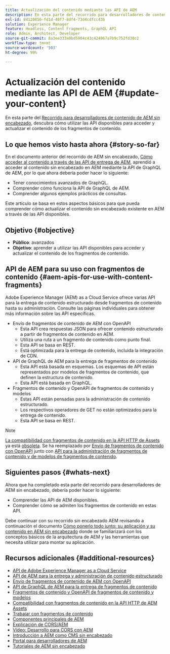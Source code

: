 ```yaml
---
title: Actualización del contenido mediante las API de AEM
description: En esta parte del recorrido para desarrolladores de contenido de AEM sin encabezado, descubra cómo utilizar las API disponibles para acceder y actualizar el contenido de sus fragmentos de contenido.
exl-id: 84120856-fd1d-40f7-8df4-73d4cdfcc43b
solution: Experience Manager
feature: Headless, Content Fragments, GraphQL API
role: Admin, Architect, Developer
source-git-commit: 8a3ee333a0bd5904c43c424967a7b9c752fd38c2
workflow-type: tm+mt
source-wordcount: '503'
ht-degree: 99%

---
```


# Actualización del contenido mediante las API de AEM {#update-your-content}

En esta parte del [Recorrido para desarrolladores de contenido de AEM sin encabezado](overview.md), descubra cómo utilizar las API disponibles para acceder y actualizar el contenido de los fragmentos de contenido.

## Lo que hemos visto hasta ahora {#story-so-far}

En el documento anterior del recorrido de AEM sin encabezado, [Cómo acceder al contenido a través de las API de entrega de AEM](access-your-content.md), aprendió a acceder al contenido sin encabezado en AEM mediante la API de GraphQL de AEM, por lo que ahora debería poder hacer lo siguiente:

* Tener conocimientos avanzados de GraphQL.
* Comprender cómo funciona la API de GraphQL de AEM.
* Comprender algunos ejemplos prácticos de consultas.

Este artículo se basa en estos aspectos básicos para que pueda comprender cómo actualizar el contenido sin encabezado existente en AEM a través de las API disponibles.

## Objetivo {#objective}

* **Público**: avanzados
* **Objetivo**: aprender a utilizar las API disponibles para acceder y actualizar el contenido de los fragmentos de contenido.

## API de AEM para su uso con fragmentos de contenido {#aem-apis-for-use-with-content-fragments}

Adobe Experience Manager (AEM) as a Cloud Service ofrece varias API para la entrega de contenido estructurado desde fragmentos de contenido hasta su administración. Consulte las páginas individuales para obtener más información sobre las API específicas.

* Envío de fragmentos de contenido de AEM con OpenAPI
   * Esta API crea respuestas JSON para ofrecer contenido estructurado a partir de fragmentos de contenido en AEM.
   * Utiliza una ruta a un fragmento de contenido como punto final.
   * Esta API se basa en REST.
   * Está optimizada para la entrega de contenido, incluida la integración de CDN.
* API de GraphQL de AEM para la entrega de fragmentos de contenido
   * Esta API está basada en esquemas. Los esquemas de API están representados por modelos de fragmentos de contenido, que definen la estructura de contenido.
   * Esta API está basada en GraphQL.
* Fragmentos de contenido y OpenAPI de fragmentos de contenido y modelos
   * Estas API están pensadas para la administración de contenido estructurado.
   * Los respectivos operadores de GET no están optimizados para la entrega de contenido.
   * Esta API se basa en REST.

>[!NOTE]
>
>[La compatibilidad con fragmentos de contenido en la API HTTP de Assets](/help/assets/content-fragments/assets-api-content-fragments.md) ya está [obsoleta](/help/release-notes/deprecated-removed-features.md). Se ha reemplazado por [Envío de fragmentos de contenido con OpenAPI](/help/headless/aem-content-fragment-delivery-with-openapi.md) junto con [API para la administración de fragmentos de contenido y de modelos de fragmentos de contenido](/help/headless/content-fragment-openapis.md).

## Siguientes pasos {#whats-next}

Ahora que ha completado esta parte del recorrido para desarrolladores de AEM sin encabezado, debería poder hacer lo siguiente:

* Comprender las API de AEM disponibles.
* Comprender cómo se admiten los fragmentos de contenido en estas API.

Debe continuar con su recorrido sin encabezado AEM revisando a continuación el documento [Cómo ponerlo todo junto: su aplicación y su contenido en AEM sin encabezado](put-it-all-together.md) donde se familiarizará con los conceptos básicos de la arquitectura de AEM y las herramientas que necesita utilizar para montar su aplicación.

## Recursos adicionales {#additional-resources}

* [API de Adobe Experience Manager as a Cloud Service](https://developer.adobe.com/experience-cloud/experience-manager-apis/)
* [API de AEM para la entrega y administración de contenido estructurado](/help/headless/apis-headless-and-content-fragments.md)
* [Envío de fragmentos de contenido de AEM con OpenAPI](/help/headless/aem-content-fragment-delivery-with-openapi.md)
* [API de GraphQL de AEM para la entrega de fragmentos de contenido](/help/headless/graphql-api/content-fragments.md)
* [Fragmentos de contenido y OpenAPI de fragmentos de contenido y modelos](/help/headless/content-fragment-openapis.md)
* [Compatibilidad con fragmentos de contenido en la API HTTP de AEM Assets](/help/assets/content-fragments/assets-api-content-fragments.md)
* [Trabajar con fragmentos de contenido](/help/sites-cloud/administering/content-fragments/overview.md)
* [Componentes principales de AEM](https://experienceleague.adobe.com/docs/experience-manager-core-components/using/introduction.html?lang=es)
* [Explicación de CORS/AEM](https://experienceleague.adobe.com/docs/experience-manager-learn/foundation/security/understand-cross-origin-resource-sharing.html?lang=es)
* [Vídeo: Desarrollo para CORS con AEM](https://experienceleague.adobe.com/docs/experience-manager-learn/foundation/security/develop-for-cross-origin-resource-sharing.html?lang=es)
* [Introducción a AEM como CMS sin encabezado](/help/headless/introduction.md)
* [Portal para desarrolladores de AEM](https://experienceleague.adobe.com/landing/experience-manager/headless/developer.html?lang=es)
* [Tutoriales de AEM sin encabezado](https://experienceleague.adobe.com/docs/experience-manager-learn/getting-started-with-aem-headless/overview.html?lang=es)
